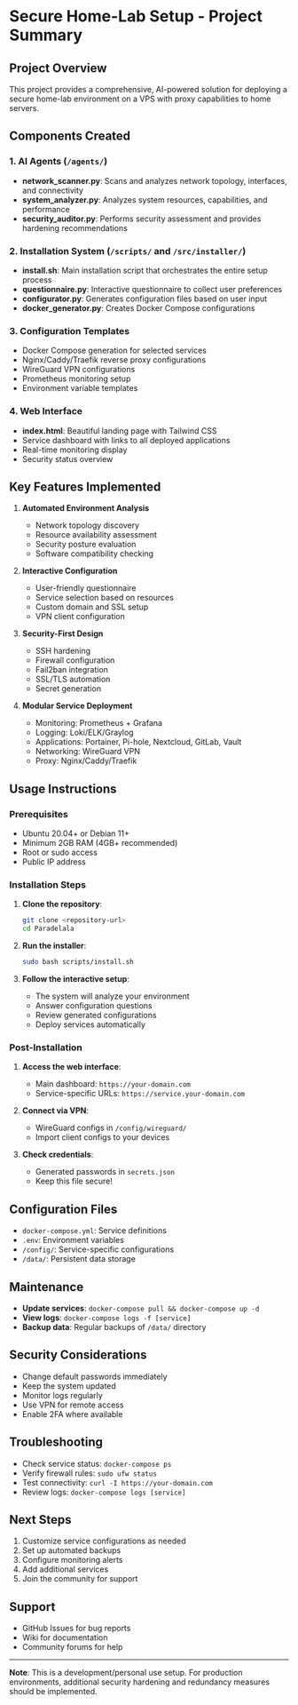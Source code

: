 # Secure Home-Lab Setup - Project Summary

## Project Overview
This project provides a comprehensive, AI-powered solution for deploying a secure home-lab environment on a VPS with proxy capabilities to home servers.

## Components Created

### 1. AI Agents (`/agents/`)
- **network_scanner.py**: Scans and analyzes network topology, interfaces, and connectivity
- **system_analyzer.py**: Analyzes system resources, capabilities, and performance
- **security_auditor.py**: Performs security assessment and provides hardening recommendations

### 2. Installation System (`/scripts/` and `/src/installer/`)
- **install.sh**: Main installation script that orchestrates the entire setup process
- **questionnaire.py**: Interactive questionnaire to collect user preferences
- **configurator.py**: Generates configuration files based on user input
- **docker_generator.py**: Creates Docker Compose configurations

### 3. Configuration Templates
- Docker Compose generation for selected services
- Nginx/Caddy/Traefik reverse proxy configurations
- WireGuard VPN configurations
- Prometheus monitoring setup
- Environment variable templates

### 4. Web Interface
- **index.html**: Beautiful landing page with Tailwind CSS
- Service dashboard with links to all deployed applications
- Real-time monitoring display
- Security status overview

## Key Features Implemented

1. **Automated Environment Analysis**
   - Network topology discovery
   - Resource availability assessment
   - Security posture evaluation
   - Software compatibility checking

2. **Interactive Configuration**
   - User-friendly questionnaire
   - Service selection based on resources
   - Custom domain and SSL setup
   - VPN client configuration

3. **Security-First Design**
   - SSH hardening
   - Firewall configuration
   - Fail2ban integration
   - SSL/TLS automation
   - Secret generation

4. **Modular Service Deployment**
   - Monitoring: Prometheus + Grafana
   - Logging: Loki/ELK/Graylog
   - Applications: Portainer, Pi-hole, Nextcloud, GitLab, Vault
   - Networking: WireGuard VPN
   - Proxy: Nginx/Caddy/Traefik

## Usage Instructions

### Prerequisites
- Ubuntu 20.04+ or Debian 11+
- Minimum 2GB RAM (4GB+ recommended)
- Root or sudo access
- Public IP address

### Installation Steps

1. **Clone the repository**:
   ```bash
   git clone <repository-url>
   cd Paradelala
   ```

2. **Run the installer**:
   ```bash
   sudo bash scripts/install.sh
   ```

3. **Follow the interactive setup**:
   - The system will analyze your environment
   - Answer configuration questions
   - Review generated configurations
   - Deploy services automatically

### Post-Installation

1. **Access the web interface**:
   - Main dashboard: `https://your-domain.com`
   - Service-specific URLs: `https://service.your-domain.com`

2. **Connect via VPN**:
   - WireGuard configs in `/config/wireguard/`
   - Import client configs to your devices

3. **Check credentials**:
   - Generated passwords in `secrets.json`
   - Keep this file secure!

## Configuration Files

- `docker-compose.yml`: Service definitions
- `.env`: Environment variables
- `/config/`: Service-specific configurations
- `/data/`: Persistent data storage

## Maintenance

- **Update services**: `docker-compose pull && docker-compose up -d`
- **View logs**: `docker-compose logs -f [service]`
- **Backup data**: Regular backups of `/data/` directory

## Security Considerations

- Change default passwords immediately
- Keep the system updated
- Monitor logs regularly
- Use VPN for remote access
- Enable 2FA where available

## Troubleshooting

- Check service status: `docker-compose ps`
- Verify firewall rules: `sudo ufw status`
- Test connectivity: `curl -I https://your-domain.com`
- Review logs: `docker-compose logs [service]`

## Next Steps

1. Customize service configurations as needed
2. Set up automated backups
3. Configure monitoring alerts
4. Add additional services
5. Join the community for support

## Support

- GitHub Issues for bug reports
- Wiki for documentation
- Community forums for help

---

**Note**: This is a development/personal use setup. For production environments, additional security hardening and redundancy measures should be implemented.
